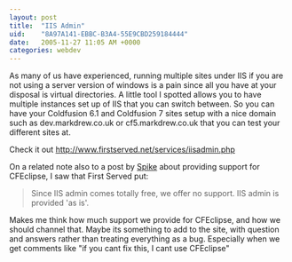 ```yaml
---
layout: post
title:  "IIS Admin"
uid:	"8A97A141-EBBC-B3A4-55E9CBD259184444"
date:   2005-11-27 11:05 AM +0000
categories: webdev
---
```

As many of us have experienced, running multiple sites under IIS if you are not using a server version of windows is a pain since all you have at your disposal is virtual directories. A little tool I spotted allows you to have multiple instances set up of IIS that you can switch between. So you can have your Coldfusion 6.1 and Coldfusion 7 sites setup with a nice domain such as dev.markdrew.co.uk or cf5.markdrew.co.uk that you can test your different sites at. 

Check it out
<a href="http://www.firstserved.net/services/iisadmin.php">http://www.firstserved.net/services/iisadmin.php</a>

On a related note also to a post by <a href="http://www.spike.org.uk/blog/index.cfm?mode=entry&entry=B8E47B41-D565-E33F-3C6AB9D5F56B8219">Spike</a> about providing support for CFEclipse, I saw that First Served put:
<blockquote>
Since IIS admin comes totally free, we offer no support. IIS admin is provided 'as is'. 
</blockquote>
Makes me think how much support we provide for CFEclipse, and how we should channel that. Maybe its something to add to the site, with question and answers rather than treating everything as a bug. Especially when we get comments like "if you cant fix this, I cant use CFEclipse"